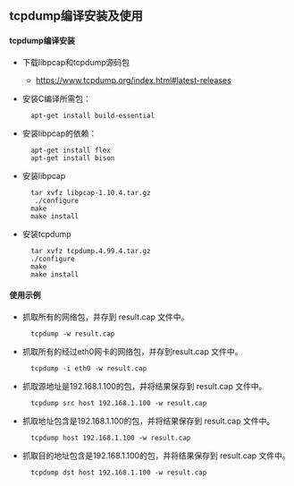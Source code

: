 ## tcpdump编译安装及使用
#### tcpdump编译安装
- 下载libpcap和tcpdump源码包
	- https://www.tcpdump.org/index.html#latest-releases
- 安装C编译所需包：

		apt-get install build-essential
- 安装libpcap的依赖：

		apt-get install flex
		apt-get install bison
- 安装libpcap

		tar xvfz libpcap-1.10.4.tar.gz 
		 ./configure
		make
		make install
- 安装tcpdump

		tar xvfz tcpdump.4.99.4.tar.gz 
		./configure
		make
		make install
#### 使用示例
- 抓取所有的网络包，并存到 result.cap 文件中。

		tcpdump -w result.cap
- 抓取所有的经过eth0网卡的网络包，并存到result.cap 文件中。

		tcpdump -i eth0 -w result.cap
- 抓取源地址是192.168.1.100的包，并将结果保存到 result.cap 文件中。

		tcpdump src host 192.168.1.100 -w result.cap
- 抓取地址包含是192.168.1.100的包，并将结果保存到 result.cap 文件中。

		tcpdump host 192.168.1.100 -w result.cap
- 抓取目的地址包含是192.168.1.100的包，并将结果保存到 result.cap 文件中。

		tcpdump dst host 192.168.1.100 -w result.cap
